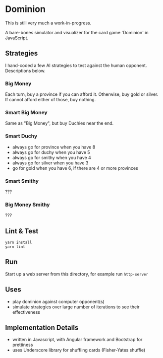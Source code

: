 # Dominion

This is still very much a work-in-progress.

A bare-bones simulator and visualizer for the card game 'Dominion' in JavaScript.

## Strategies

I hand-coded a few AI strategies to test against the human opponent. Descriptions below.

### Big Money

Each turn, buy a province if you can afford it. Otherwise, buy gold or silver. If cannot afford either of those, buy nothing.

### Smart Big Money

Same as "Big Money", but buy Duchies near the end.

### Smart Duchy

- always go for province when you have 8
- always go for duchy when you have 5
- always go for smithy when you have 4
- always go for silver when you have 3
- go for gold when you have 6, if there are 4 or more provinces

### Smart Smithy

???

### Big Money Smithy

???

## Lint & Test

```
yarn install
yarn lint
```

## Run

Start up a web server from this directory, for example run `http-server`

## Uses

* play dominion against computer opponent(s)
* simulate strategies over large number of iterations to see their effectiveness

## Implementation Details

* written in Javascript, with Angular framework and Bootstrap for prettiness
* uses Underscore library for shuffling cards (Fisher-Yates shuffle)
